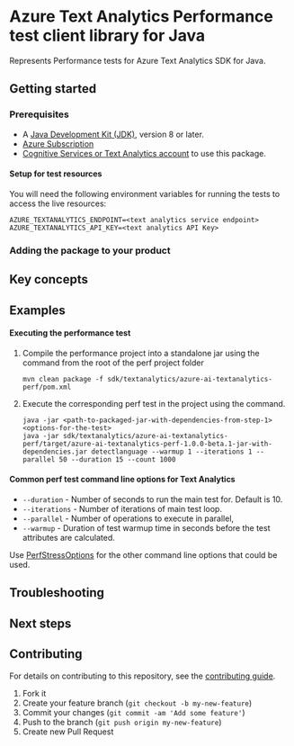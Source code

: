 # Azure Text Analytics Performance test client library for Java

Represents Performance tests for Azure Text Analytics SDK for Java.

## Getting started

### Prerequisites

- A [Java Development Kit (JDK)][jdk_link], version 8 or later.
- [Azure Subscription][azure_subscription]
- [Cognitive Services or Text Analytics account][text_analytics_account] to use this package.

#### Setup for test resources

You will need the following environment variables for running the tests to access the live resources:

```
AZURE_TEXTANALYTICS_ENDPOINT=<text analytics service endpoint>
AZURE_TEXTANALYTICS_API_KEY=<text analytics API Key>
```

### Adding the package to your product

## Key concepts

## Examples
#### Executing the performance test
1. Compile the performance project into a standalone jar using the command from the root of the perf project folder
   ```
   mvn clean package -f sdk/textanalytics/azure-ai-textanalytics-perf/pom.xml

2. Execute the corresponding perf test in the project using the command.
   ```
   java -jar <path-to-packaged-jar-with-dependencies-from-step-1> <options-for-the-test>
   java -jar sdk/textanalytics/azure-ai-textanalytics-perf/target/azure-ai-textanalytics-perf-1.0.0-beta.1-jar-with-dependencies.jar detectlanguage --warmup 1 --iterations 1 --parallel 50 --duration 15 --count 1000

#### Common perf test command line options for Text Analytics
- `--duration` - Number of seconds to run the main test for. Default is 10.
- `--iterations` - Number of iterations of main test loop.
- `--parallel` - Number of operations to execute in parallel,
- `--warmup` - Duration of test warmup time in seconds before the test attributes are calculated.

Use [PerfStressOptions](https://github.com/Azure/azure-sdk-for-java/blob/main/common/perf-test-core/src/main/java/com/azure/perf/test/core/PerfStressOptions.java)
for the other command line options that could be used.

## Troubleshooting

## Next steps

## Contributing

For details on contributing to this repository, see the [contributing guide](https://github.com/Azure/azure-sdk-for-java/blob/main/CONTRIBUTING.md).

1. Fork it
1. Create your feature branch (`git checkout -b my-new-feature`)
1. Commit your changes (`git commit -am 'Add some feature'`)
1. Push to the branch (`git push origin my-new-feature`)
1. Create new Pull Request

<!-- LINKS -->
[azure_subscription]: https://azure.microsoft.com/free
[jdk_link]: https://docs.microsoft.com/java/azure/jdk/?view=azure-java-stable
[text_analytics_account]: https://docs.microsoft.com/azure/cognitive-services/cognitive-services-apis-create-account?tabs=singleservice%2Cwindows

